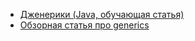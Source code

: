 - <a href="http://www.quizful.net/post/java-generics-tutorial">Дженерики (Java, обучающая статья)</a>
- <a href="https://javarush.ru/groups/posts/2004-teorija-dzhenerikov-v-java-ili-gde-na-praktike-stavitjh-skobki">Обзорная статья про generics</a>

